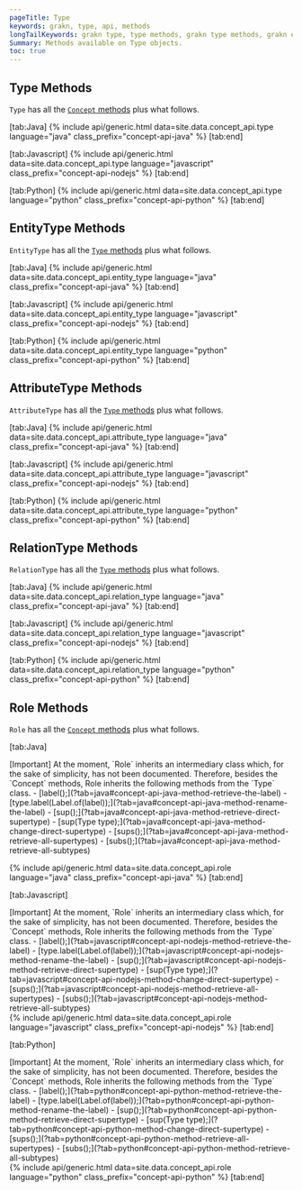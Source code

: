 ```yaml
---
pageTitle: Type
keywords: grakn, type, api, methods
longTailKeywords: grakn type, type methods, grakn type methods, grakn entity type methods, grakn attribute type methods, grakn relation type methods, grakn role methods
Summary: Methods available on Type objects.
toc: true
---
```


## Type Methods
`Type` has all the [`Concept` methods](/docs/concept-api/concept) plus what follows.

<div class="tabs light" data-no-parse>

[tab:Java]
{% include api/generic.html data=site.data.concept_api.type language="java" class_prefix="concept-api-java" %}
[tab:end]

[tab:Javascript]
{% include api/generic.html data=site.data.concept_api.type language="javascript" class_prefix="concept-api-nodejs" %}
[tab:end]

[tab:Python]
{% include api/generic.html data=site.data.concept_api.type language="python" class_prefix="concept-api-python" %}
[tab:end]

</div>

## EntityType Methods
`EntityType` has all the [`Type` methods](#type-methods) plus what follows.

<div class="tabs light" data-no-parse>

[tab:Java]
{% include api/generic.html data=site.data.concept_api.entity_type language="java" class_prefix="concept-api-java" %}
[tab:end]

[tab:Javascript]
{% include api/generic.html data=site.data.concept_api.entity_type language="javascript" class_prefix="concept-api-nodejs" %}
[tab:end]

[tab:Python]
{% include api/generic.html data=site.data.concept_api.entity_type language="python" class_prefix="concept-api-python" %}
[tab:end]

</div>

## AttributeType Methods
`AttributeType` has all the [`Type` methods](#type-methods) plus what follows.

<div class="tabs light" data-no-parse>

[tab:Java]
{% include api/generic.html data=site.data.concept_api.attribute_type language="java" class_prefix="concept-api-java" %}
[tab:end]

[tab:Javascript]
{% include api/generic.html data=site.data.concept_api.attribute_type language="javascript" class_prefix="concept-api-nodejs" %}
[tab:end]

[tab:Python]
{% include api/generic.html data=site.data.concept_api.attribute_type language="python" class_prefix="concept-api-python" %}
[tab:end]

</div>

## RelationType Methods
`RelationType` has all the [`Type` methods](#type-methods) plus what follows.

<div class="tabs light" data-no-parse>

[tab:Java]
{% include api/generic.html data=site.data.concept_api.relation_type language="java" class_prefix="concept-api-java" %}
[tab:end]

[tab:Javascript]
{% include api/generic.html data=site.data.concept_api.relation_type language="javascript" class_prefix="concept-api-nodejs" %}
[tab:end]

[tab:Python]
{% include api/generic.html data=site.data.concept_api.relation_type language="python" class_prefix="concept-api-python" %}
[tab:end]

</div>

## Role Methods
`Role` has all the [`Concept` methods](#type-methods) plus what follows.

<div class="tabs light" data-no-parse>

[tab:Java]
<div class="note">
[Important]
At the moment, `Role` inherits an intermediary class which, for the sake of simplicity, has not been documented. Therefore, besides the `Concept` methods, Role inherits the following methods from the `Type` class.
- [label();](?tab=java#concept-api-java-method-retrieve-the-label)
- [type.label(Label.of(label));](?tab=java#concept-api-java-method-rename-the-label)
- [sup();](?tab=java#concept-api-java-method-retrieve-direct-supertype)
- [sup(Type type);](?tab=java#concept-api-java-method-change-direct-supertype)
- [sups();](?tab=java#concept-api-java-method-retrieve-all-supertypes)
- [subs();](?tab=java#concept-api-java-method-retrieve-all-subtypes)
</div>

{% include api/generic.html data=site.data.concept_api.role language="java" class_prefix="concept-api-java" %}
[tab:end]

[tab:Javascript]
<div class="note">
[Important]
At the moment, `Role` inherits an intermediary class which, for the sake of simplicity, has not been documented. Therefore, besides the `Concept` methods, Role inherits the following methods from the `Type` class.
- [label();](?tab=javascript#concept-api-nodejs-method-retrieve-the-label)
- [type.label(Label.of(label));](?tab=javascript#concept-api-nodejs-method-rename-the-label)
- [sup();](?tab=javascript#concept-api-nodejs-method-retrieve-direct-supertype)
- [sup(Type type);](?tab=javascript#concept-api-nodejs-method-change-direct-supertype)
- [sups();](?tab=javascript#concept-api-nodejs-method-retrieve-all-supertypes)
- [subs();](?tab=javascript#concept-api-nodejs-method-retrieve-all-subtypes)
</div>
{% include api/generic.html data=site.data.concept_api.role language="javascript" class_prefix="concept-api-nodejs" %}
[tab:end]

[tab:Python]
<div class="note">
[Important]
At the moment, `Role` inherits an intermediary class which, for the sake of simplicity, has not been documented. Therefore, besides the `Concept` methods, Role inherits the following methods from the `Type` class.
- [label();](?tab=python#concept-api-python-method-retrieve-the-label)
- [type.label(Label.of(label));](?tab=python#concept-api-python-method-rename-the-label)
- [sup();](?tab=python#concept-api-python-method-retrieve-direct-supertype)
- [sup(Type type);](?tab=python#concept-api-python-method-change-direct-supertype)
- [sups();](?tab=python#concept-api-python-method-retrieve-all-supertypes)
- [subs();](?tab=python#concept-api-python-method-retrieve-all-subtypes)
</div>
{% include api/generic.html data=site.data.concept_api.role language="python" class_prefix="concept-api-python" %}
[tab:end]

</div>